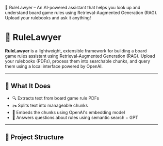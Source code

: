 🎲 RuleLawyer – An AI-powered assistant that helps you look up and understand board game rules using Retrieval-Augmented Generation (RAG). Upload your rulebooks and ask it anything!

# 🎲 RuleLawyer

**RuleLawyer** is a lightweight, extensible framework for building a board game rules assistant using Retrieval-Augmented Generation (RAG). Upload your rulebooks (PDFs), process them into searchable chunks, and query them using a local interface powered by OpenAI.

---

## 🧠 What It Does

- 🔍 Extracts text from board game rule PDFs
- ✂️ Splits text into manageable chunks
- 🧬 Embeds the chunks using OpenAI's embedding model
- 🤖 Answers questions about rules using semantic search + GPT

---

## 📁 Project Structure

